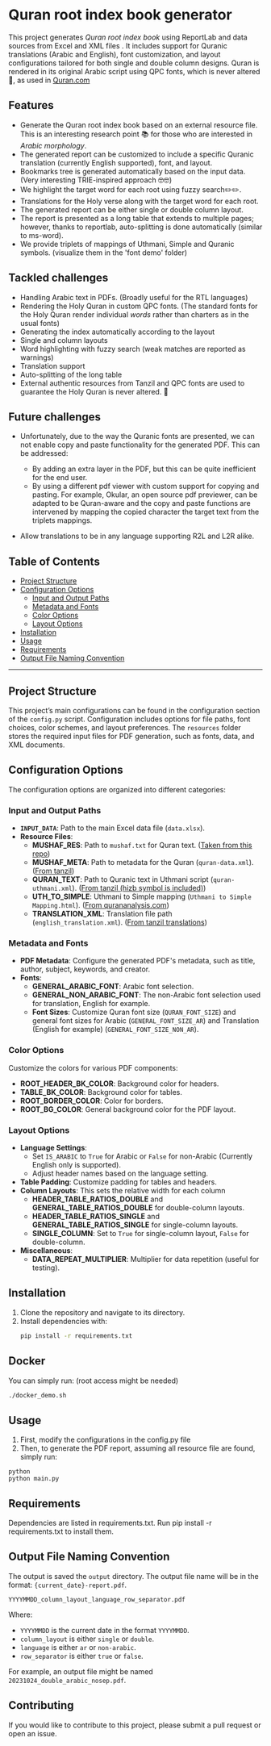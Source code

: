 # Quran root index book generator

This project generates *Quran root index book* using ReportLab and data sources from Excel and XML files .
It includes support for Quranic translations (Arabic and English), font customization, and layout configurations tailored for both single and double column designs.
Quran is rendered in its original Arabic script using QPC fonts, which is never altered 💯, as used in [Quran.com](https://github.com/mustafa0x/qpc-fonts)

## Features

- Generate the Quran root index book based on an external resource file. This is an interesting research point 📚 for those who are interested in *Arabic morphology*.
- The generated report can be customized to include a specific Quranic translation (currently English supported), font, and layout.
- Bookmarks tree is generated automatically based on the input data. (Very interesting TRIE-inspired approach 🤓🤓)
- We highlight the target word for each root using fuzzy search✏️✏️.
- Translations for the Holy verse along with the target word for each root.
- The generated report can be either single or double column layout.
- The report is presented as a long table that extends to multiple pages; however, thanks to reportlab, auto-splitting is done automatically (similar to ms-word).
- We provide triplets of mappings of Uthmani, Simple and Quranic symbols. (visualize them in the 'font demo' folder)

## Tackled challenges

- Handling Arabic text in PDFs. (Broadly useful for the RTL languages)
- Rendering the Holy Quran in custom QPC fonts. (The standard fonts for the Holy Quran render individual *words* rather than charters as in the usual fonts)
- Generating the index automatically according to the layout
- Single and column layouts
- Word highlighting with fuzzy search (weak matches are reported as warnings)
- Translation support
- Auto-splitting of the long table
- External authentic resources from Tanzil and QPC fonts are used to guarantee the Holy Quran is never altered. 🤗

## Future challenges

- Unfortunately, due to the way the Quranic fonts are presented, we can not enable copy and paste functionality for the generated PDF.
  This can be addressed:
    - By adding an extra layer in the PDF, but this can be quite inefficient for the end user.
    - By using a different pdf viewer with custom support for copying and pasting.
      For example, Okular, an open source pdf previewer, can be adapted to be Quran-aware and the copy and paste functions are intervened by mapping the copied character the target text from the triplets mappings.

- Allow translations to be in any language supporting R2L and L2R alike.

## Table of Contents

- [Project Structure](#project-structure)
- [Configuration Options](#configuration-options)
    - [Input and Output Paths](#input-and-output-paths)
    - [Metadata and Fonts](#metadata-and-fonts)
    - [Color Options](#color-options)
    - [Layout Options](#layout-options)
- [Installation](#installation)
- [Usage](#usage)
- [Requirements](#requirements)
- [Output File Naming Convention](#output-file-naming-convention)

---

## Project Structure

This project’s main configurations can be found in the configuration section of the `config.py` script. Configuration includes options for file paths, font choices, color schemes, and layout preferences. The `resources` folder stores the required input files for PDF generation, such as fonts, data, and XML documents.

## Configuration Options

The configuration options are organized into different categories:

### Input and Output Paths

- **`INPUT_DATA`**: Path to the main Excel data file (`data.xlsx`).
- **Resource Files**:
    - **MUSHAF_RES**: Path to `mushaf.txt` for Quran text. ([Taken from this repo](https://github.com/mustafa0x/qpc-fonts/blob/master/mushaf.txt))
    - **MUSHAF_META**: Path to metadata for the Quran (`quran-data.xml`). ([From tanzil](https://tanzil.net/docs/quran_metadata))
    - **QURAN_TEXT**: Path to Quranic text in Uthmani script (`quran-uthmani.xml`). ([From tanzil (hizb symbol is included)](https://tanzil.net/download/))
    - **UTH_TO_SIMPLE**: Uthmani to Simple mapping (`Uthmani to Simple Mapping.html`). ([From qurananalysis.com](https://www.qurananalysis.com/analysis/uthmani-to-simple.php))
    - **TRANSLATION_XML**: Translation file path (`english_translation.xml`).  ([From tanzil translations](https://tanzil.net/trans/))

### Metadata and Fonts

- **PDF Metadata**: Configure the generated PDF's metadata, such as title, author, subject, keywords, and creator.
- **Fonts**:
    - **GENERAL_ARABIC_FONT**: Arabic font selection.
    - **GENERAL_NON_ARABIC_FONT**: The non-Arabic font selection used for translation, English for example.
    - **Font Sizes**: Customize Quran font size (`QURAN_FONT_SIZE`) and general font sizes for Arabic (`GENERAL_FONT_SIZE_AR`) and Translation (English for example) (`GENERAL_FONT_SIZE_NON_AR`).

### Color Options

Customize the colors for various PDF components:

- **ROOT_HEADER_BK_COLOR**: Background color for headers.
- **TABLE_BK_COLOR**: Background color for tables.
- **ROOT_BORDER_COLOR**: Color for borders.
- **ROOT_BG_COLOR**: General background color for the PDF layout.

### Layout Options

- **Language Settings**:
    - Set `IS_ARABIC` to `True` for Arabic or `False` for non-Arabic (Currently English only is supported).
    - Adjust header names based on the language setting.
- **Table Padding**: Customize padding for tables and headers.
- **Column Layouts**:
  This sets the relative width for each column
    - **HEADER_TABLE_RATIOS_DOUBLE** and **GENERAL_TABLE_RATIOS_DOUBLE** for double-column layouts.
    - **HEADER_TABLE_RATIOS_SINGLE** and **GENERAL_TABLE_RATIOS_SINGLE** for single-column layouts.
    - **SINGLE_COLUMN**: Set to `True` for single-column layout, `False` for double-column.
- **Miscellaneous**:
    - **DATA_REPEAT_MULTIPLIER**: Multiplier for data repetition (useful for testing).

## Installation

1. Clone the repository and navigate to its directory.
2. Install dependencies with:
   ```bash
   pip install -r requirements.txt
   ``` 

## Docker
You can simply run: (root access might be needed)  
   ```bash
   ./docker_demo.sh
   ```
## Usage

1. First, modify the configurations in the config.py file
2. Then, to generate the PDF report, assuming all resource file are found, simply run:
```
python
python main.py
```

## Requirements

Dependencies are listed in requirements.txt. Run pip install -r requirements.txt to install them.

## Output File Naming Convention
The output is saved the `output` directory. The output file name will be in the format: `{current_date}-report.pdf`.

```
YYYYMMDD_column_layout_language_row_separator.pdf
```

Where:

- `YYYYMMDD` is the current date in the format `YYYYMMDD`.
- `column_layout` is either `single` or `double`.
- `language` is either `ar` or `non-arabic`.
- `row_separator` is either `true` or `false`.

For example, an output file might be named `20231024_double_arabic_nosep.pdf`.

## Contributing

If you would like to contribute to this project, please submit a pull request or open an issue.
